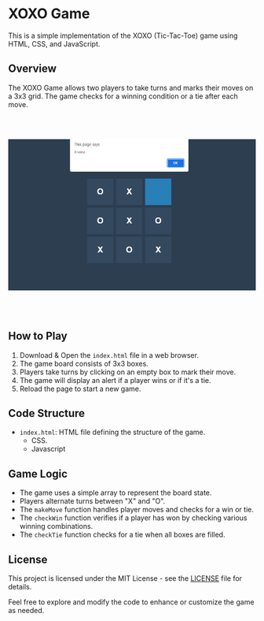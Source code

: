 # XOXO Game

This is a simple implementation of the XOXO (Tic-Tac-Toe) game using HTML, CSS, and JavaScript.

## Overview

The XOXO Game allows two players to take turns and marks their moves on a 3x3 grid. The game checks for a winning condition or a tie after each move.

<br>
<br>

![hhj](https://github.com/dystaSatria/FrontendWeb/blob/main/XOXO%20Game/Screenshot%20(944).png)

<br>
<br> 

## How to Play

1. Download & Open the `index.html` file in a web browser.
2. The game board consists of 3x3 boxes.
3. Players take turns by clicking on an empty box to mark their move.
4. The game will display an alert if a player wins or if it's a tie.
5. Reload the page to start a new game.

## Code Structure

- `index.html`: HTML file defining the structure of the game.
    - CSS.
    - Javascript 

## Game Logic

- The game uses a simple array to represent the board state.
- Players alternate turns between "X" and "O".
- The `makeMove` function handles player moves and checks for a win or tie.
- The `checkWin` function verifies if a player has won by checking various winning combinations.
- The `checkTie` function checks for a tie when all boxes are filled.

## License

This project is licensed under the MIT License - see the [LICENSE](https://github.com/dystaSatria/FrontendWeb/blob/main/XOXO%20Game/LICENSE.MD) file for details.

Feel free to explore and modify the code to enhance or customize the game as needed.
